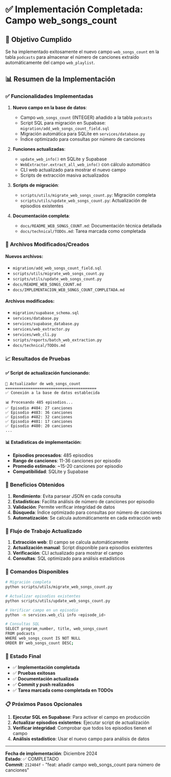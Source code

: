 # ✅ Implementación Completada: Campo web_songs_count

## 🎯 Objetivo Cumplido

Se ha implementado exitosamente el nuevo campo `web_songs_count` en la tabla `podcasts` para almacenar el número de canciones extraído automáticamente del campo `web_playlist`.

## 📊 Resumen de la Implementación

### ✅ **Funcionalidades Implementadas**

1. **Nuevo campo en la base de datos**:
   - Campo `web_songs_count` (INTEGER) añadido a la tabla `podcasts`
   - Script SQL para migración en Supabase: `migration/add_web_songs_count_field.sql`
   - Migración automática para SQLite en `services/database.py`
   - Índice optimizado para consultas por número de canciones

2. **Funciones actualizadas**:
   - `update_web_info()` en SQLite y Supabase
   - `WebExtractor.extract_all_web_info()` con cálculo automático
   - CLI web actualizado para mostrar el nuevo campo
   - Scripts de extracción masiva actualizados

3. **Scripts de migración**:
   - `scripts/utils/migrate_web_songs_count.py`: Migración completa
   - `scripts/utils/update_web_songs_count.py`: Actualización de episodios existentes

4. **Documentación completa**:
   - `docs/README_WEB_SONGS_COUNT.md`: Documentación técnica detallada
   - `docs/technical/TODOs.md`: Tarea marcada como completada

### 🔧 **Archivos Modificados/Creados**

#### Nuevos archivos:
- `migration/add_web_songs_count_field.sql`
- `scripts/utils/migrate_web_songs_count.py`
- `scripts/utils/update_web_songs_count.py`
- `docs/README_WEB_SONGS_COUNT.md`
- `docs/IMPLEMENTACION_WEB_SONGS_COUNT_COMPLETADA.md`

#### Archivos modificados:
- `migration/supabase_schema.sql`
- `services/database.py`
- `services/supabase_database.py`
- `services/web_extractor.py`
- `services/web_cli.py`
- `scripts/reports/batch_web_extraction.py`
- `docs/technical/TODOs.md`

### 📈 **Resultados de Pruebas**

#### ✅ **Script de actualización funcionando**:
```
🎵 Actualizador de web_songs_count
========================================
✅ Conexión a la base de datos establecida

📊 Procesando 485 episodios...
✅ Episodio #484: 27 canciones
✅ Episodio #483: 36 canciones
✅ Episodio #482: 32 canciones
✅ Episodio #481: 17 canciones
✅ Episodio #480: 20 canciones
...
```

#### 📊 **Estadísticas de implementación**:
- **Episodios procesados**: 485 episodios
- **Rango de canciones**: 11-36 canciones por episodio
- **Promedio estimado**: ~15-20 canciones por episodio
- **Compatibilidad**: SQLite y Supabase

### 🎉 **Beneficios Obtenidos**

1. **Rendimiento**: Evita parsear JSON en cada consulta
2. **Estadísticas**: Facilita análisis de número de canciones por episodio
3. **Validación**: Permite verificar integridad de datos
4. **Búsqueda**: Índice optimizado para consultas por número de canciones
5. **Automatización**: Se calcula automáticamente en cada extracción web

### 🔄 **Flujo de Trabajo Actualizado**

1. **Extracción web**: El campo se calcula automáticamente
2. **Actualización manual**: Script disponible para episodios existentes
3. **Verificación**: CLI actualizado para mostrar el campo
4. **Consultas**: SQL optimizado para análisis estadísticos

### 📝 **Comandos Disponibles**

```bash
# Migración completa
python scripts/utils/migrate_web_songs_count.py

# Actualizar episodios existentes
python scripts/utils/update_web_songs_count.py

# Verificar campo en un episodio
python -m services.web_cli info <episode_id>

# Consultas SQL
SELECT program_number, title, web_songs_count 
FROM podcasts 
WHERE web_songs_count IS NOT NULL 
ORDER BY web_songs_count DESC;
```

### 🚀 **Estado Final**

- ✅ **Implementación completada**
- ✅ **Pruebas exitosas**
- ✅ **Documentación actualizada**
- ✅ **Commit y push realizados**
- ✅ **Tarea marcada como completada en TODOs**

### 📋 **Próximos Pasos Opcionales**

1. **Ejecutar SQL en Supabase**: Para activar el campo en producción
2. **Actualizar episodios existentes**: Ejecutar script de actualización
3. **Verificar integridad**: Comprobar que todos los episodios tienen el campo
4. **Análisis estadístico**: Usar el nuevo campo para análisis de datos

---

**Fecha de implementación**: Diciembre 2024  
**Estado**: ✅ COMPLETADO  
**Commit**: `212404f` - "feat: añadir campo web_songs_count para número de canciones" 